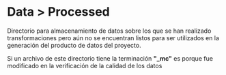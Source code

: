 # Data > Processed

Directorio para almacenamiento de datos sobre los que se han realizado transformaciones pero aún no se encuentran listos para ser utilizados en la generación del producto de datos del proyecto.

Si un archivo de este directorio tiene la terminación **"_mc"** es porque fue modificado en la verificación de la calidad de los datos
